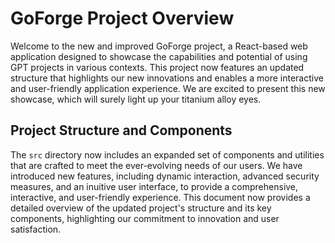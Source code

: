 # GoForge Project Overview

Welcome to the new and improved GoForge project, a React-based web application designed to showcase the capabilities and potential of using GPT projects in various contexts. This project now features an updated structure that highlights our new innovations and enables a more interactive and user-friendly application experience. We are excited to present this new showcase, which will surely light up your titanium alloy eyes.

## Project Structure and Components

The `src` directory now includes an expanded set of components and utilities that are crafted to meet the ever-evolving needs of our users. We have introduced new features, including dynamic interaction, advanced security measures, and an inuitive user interface, to provide a comprehensive, interactive, and user-friendly experience. This document now provides a detailed overview of the updated project's structure and its key components, highlighting our commitment to innovation and user satisfaction.